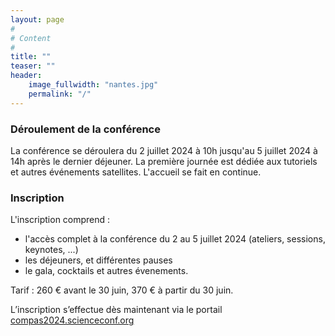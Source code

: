 ```yaml
---
layout: page
#
# Content
#
title: ""
teaser: ""
header:
    image_fullwidth: "nantes.jpg"
    permalink: "/"
---
```



### **Déroulement de la conférence**
La conférence se déroulera du 2 juillet 2024 à 10h jusqu'au 5 juillet 2024 à 14h après le dernier déjeuner. La première journée est dédiée aux tutoriels et autres événements satellites. L'accueil se fait en continue.


### **Inscription**

L'inscription comprend :
  * l'accès complet à la conférence du 2 au 5 juillet 2024 (ateliers, sessions, keynotes, ...)
  * les déjeuners, et différentes pauses
  * le gala, cocktails et autres évenements.
  
Tarif : 260 € avant le 30 juin, 370 € à partir du 30 juin.

L’inscription s’effectue dès maintenant via le portail [compas2024.scienceconf.org](https://compas2024.sciencesconf.org/)